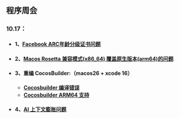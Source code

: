 ## 程序周会

### 10.17：

- #### 1、[Facebook ARC年龄分级证书问题](/其他/FB%20/Facebook%20ARC年龄分级证书问题)
- #### 2、[Macos Rosetta 兼容模式(x86_64) 覆盖原生版本(arm64)的问题](/工程-工具/Macos%20Rosetta%20兼容模式(x86_64)%20覆盖原生版本(arm64)的问题) 
- #### 3、重编 CocosBuilder:（macos26 + xcode 16）
  - **[Cocosbuilder 编译错误](/工程-工具/CocosBuilder/xcode16%20编译错误处理)**
  - **[Cocosbuilder ARM64 支持](/工程-工具/CocosBuilder/ARM64_SUPPORT_GUIDE)**
- #### 4、[AI 上下文膨胀问题](/工程-工具/AI/AI%20上下文膨胀问题)